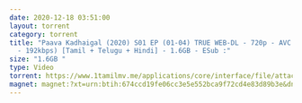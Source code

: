 ```yaml
---
date: 2020-12-18 03:51:00
layout: torrent
category: torrent
title: "Paava Kadhaigal (2020) S01 EP (01-04) TRUE WEB-DL - 720p - AVC - (DD+5.1
  - 192kbps) [Tamil + Telugu + Hindi] - 1.6GB - ESub :"
size: "1.6GB "
type: Video
torrent: https://www.1tamilmv.me/applications/core/interface/file/attachment.php?id=70305
magnet: magnet:?xt=urn:btih:674ccd19fe06cc3e5e552bca9f72cd4e83d89b3e&dn=www.1TamilMV.me%20-%20Paava%20Kadhaigal%20(2020)%20S01%20EP%20(01-04)%20TRUE%20WEB-DL%20-%20720p%20-%20AVC%20-%20(DD%2b5.1%20-%20192kbps)%20%5bTam%20%2b%20Tel%20%2b%20Hin%5d%20-%201.6GB%20-%20ESub&tr=udp%3a%2f%2fp4p.arenabg.com%3a1337%2fannounce&tr=http%3a%2f%2fpow7.com%3a80%2fannounce&tr=udp%3a%2f%2ftracker.tiny-vps.com%3a6969%2fannounce&tr=http%3a%2f%2ftracker2.itzmx.com%3a6961%2fannounce&tr=udp%3a%2f%2f151.80.120.114%3a2710%2fannounce&tr=udp%3a%2f%2f9.rarbg.com%3a2790%2fannounce&tr=udp%3a%2f%2f9.rarbg.to%3a2740%2fannounce&tr=udp%3a%2f%2fopen.stealth.si%3a80%2fannounce&tr=udp%3a%2f%2ftracker.leechers-paradise.org%3a6969%2fannounce&tr=udp%3a%2f%2ftracker.opentrackr.org%3a1337%2fannounce&tr=http%3a%2f%2ft.nyaatracker.com%3a80%2fannounce
---
```

